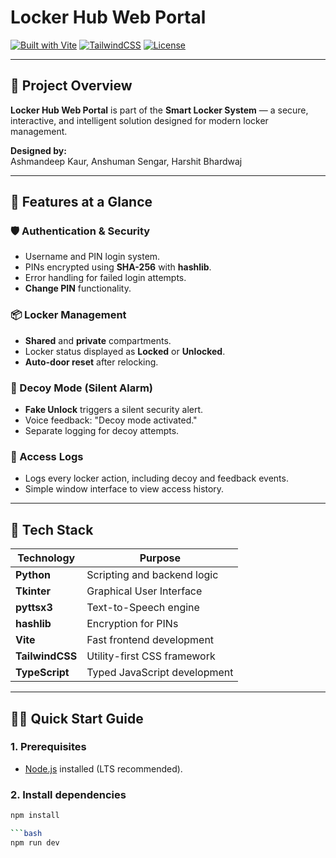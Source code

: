 # Locker Hub Web Portal

[![Built with Vite](https://img.shields.io/badge/Built%20with-Vite-646CFF?style=for-the-badge&logo=vite&logoColor=white)](https://vitejs.dev/)
[![TailwindCSS](https://img.shields.io/badge/Styled%20with-TailwindCSS-38B2AC?style=for-the-badge&logo=tailwind-css&logoColor=white)](https://tailwindcss.com/)
[![License](https://img.shields.io/badge/License-MIT-4E9A06?style=for-the-badge)](#license)


---

## 🧠 Project Overview

**Locker Hub Web Portal** is part of the **Smart Locker System** — a secure, interactive, and intelligent solution designed for modern locker management.

**Designed by:**  
Ashmandeep Kaur, Anshuman Sengar, Harshit Bhardwaj

---

## 🚀 Features at a Glance

### 🛡️ Authentication & Security
- Username and PIN login system.
- PINs encrypted using **SHA-256** with **hashlib**.
- Error handling for failed login attempts.
- **Change PIN** functionality.

### 📦 Locker Management
- **Shared** and **private** compartments.
- Locker status displayed as **Locked** or **Unlocked**.
- **Auto-door reset** after relocking.

### 🚨 Decoy Mode (Silent Alarm)
- **Fake Unlock** triggers a silent security alert.
- Voice feedback: "Decoy mode activated."
- Separate logging for decoy attempts.

### 📝 Access Logs
- Logs every locker action, including decoy and feedback events.
- Simple window interface to view access history.

---

## 🔧 Tech Stack

| Technology | Purpose |
|------------|---------|
| **Python** | Scripting and backend logic |
| **Tkinter** | Graphical User Interface |
| **pyttsx3** | Text-to-Speech engine |
| **hashlib** | Encryption for PINs |
| **Vite** | Fast frontend development |
| **TailwindCSS** | Utility-first CSS framework |
| **TypeScript** | Typed JavaScript development |

---

## 🏃‍♂️ Quick Start Guide

### 1. Prerequisites
- [Node.js](https://nodejs.org/) installed (LTS recommended).

### 2. Install dependencies
```bash
npm install

```bash
npm run dev





